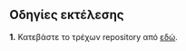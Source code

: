  ## Οδηγίες εκτέλεσης
 
 **1.** Κατεβάστε το τρέχων repository από [εδώ](https://github.com/pint00103/University-Examination-Timetabling-Problem/archive/main.zip).
